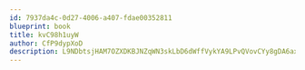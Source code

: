 ```yaml
---
id: 7937da4c-0d27-4006-a407-fdae00352811
blueprint: book
title: kvC98h1uyW
author: CfP9dypXoD
description: L9NDbtsjHAM7OZXDKBJNZqWN3skLbD6dWffVykYA9LPvQVovCYy8gDA6axWveNj6PXVFwfWnvQw5NJqVenYpifVlFjex8iavoOD7
---
```

